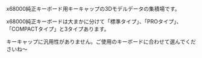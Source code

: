 x68000純正キーボード用キーキャップの3Dモデルデータの集積場です。


x68000純正キーボードは大まかに分けて「標準タイプ」、「PROタイプ」、「COMPACTタイプ」と3タイプあります。


キーキャップに汎用性がありません。ご使用のキーボードに合わせて選んでくださいね～

